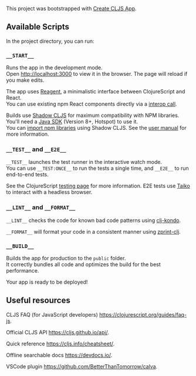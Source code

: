 This project was bootstrapped with [Create CLJS App](https://github.com/filipesilva/create-cljs-app).

## Available Scripts

In the project directory, you can run:

### `__START__`

Runs the app in the development mode.<br>
Open [http://localhost:3000](http://localhost:3000) to view it in the browser.
The page will reload if you make edits.

The app uses [Reagent](https://reagent-project.github.io), a minimalistic interface between ClojureScript and React.<br>
You can use existing npm React components directly via a [interop call](http://reagent-project.github.io/docs/master/InteropWithReact.html#creating-reagent-components-from-react-components).

Builds use [Shadow CLJS](https://github.com/thheller/shadow-cljs) for maximum compatibility with NPM libraries. You'll need a [Java SDK](https://adoptopenjdk.net/) (Version 8+, Hotspot) to use it. <br>
You can [import npm libraries](https://shadow-cljs.github.io/docs/UsersGuide.html#js-deps) using Shadow CLJS. See the [user manual](https://shadow-cljs.github.io/docs/UsersGuide.html) for more information.

### `__TEST__` and `__E2E__`

`__TEST__` launches the test runner in the interactive watch mode.<br>
You can use `__TEST:ONCE__` to run the tests a single time, and `__E2E__` to run end-to-end tests.

See the ClojureScript [testing page](https://clojurescript.org/tools/testing) for more information. E2E tests use [Taiko](https://github.com/getgauge/taiko) to interact with a headless browser.

### `__LINT__` and `__FORMAT__`

`__LINT__` checks the code for known bad code patterns using [clj-kondo](https://github.com/borkdude/clj-kondo).

`__FORMAT__` will format your code in a consistent manner using [zprint-clj](https://github.com/clj-commons/zprint-clj).

### `__BUILD__`

Builds the app for production to the `public` folder.<br>
It correctly bundles all code and optimizes the build for the best performance.

Your app is ready to be deployed!

## Useful resources

CLJS FAQ (for JavaScript developers) https://clojurescript.org/guides/faq-js.

Official CLJS API https://cljs.github.io/api/.

Quick reference https://cljs.info/cheatsheet/.

Offline searchable docs https://devdocs.io/.

VSCode plugin https://github.com/BetterThanTomorrow/calva.

